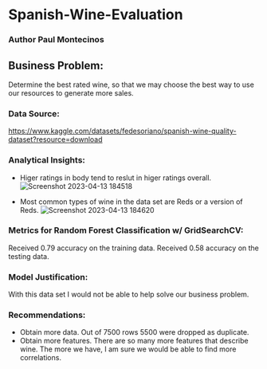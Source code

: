 # Spanish-Wine-Evaluation
### Author Paul Montecinos

## Business Problem:
Determine the best rated wine, so that we may choose the best way to use our resources to generate more sales.

### Data Source: 
https://www.kaggle.com/datasets/fedesoriano/spanish-wine-quality-dataset?resource=download

### Analytical Insights:
* Higer ratings in body tend to reslut in higer ratings overall.
  ![Screenshot 2023-04-13 184518](https://user-images.githubusercontent.com/29460152/231906161-2ccd07ce-f1e2-4cbf-9b73-f8a59d956440.png)


* Most common types of wine in the data set are Reds or a version of Reds.
  ![Screenshot 2023-04-13 184620](https://user-images.githubusercontent.com/29460152/231906169-36a889f7-7fee-402d-a3c2-717563052b4d.png)
  
### Metrics for Random Forest Classification w/ GridSearchCV:
Received 0.79 accuracy on the training data.
Received 0.58 accuracy on the testing data.

### Model Justification:
With this data set I would not be able to help solve our business problem.

### Recommendations:
* Obtain more data. Out of 7500 rows 5500 were dropped as duplicate.
* Obtain more features. There are so many more features that describe wine. The more we have, I am sure we would be able to find more correlations.
